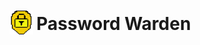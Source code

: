 <h1 align="center">
<sub>
<img  src= "images/PasswordWardenIcon128.png"      
    height="38"
    width="38">
</sub>
Password Warden
</h1>